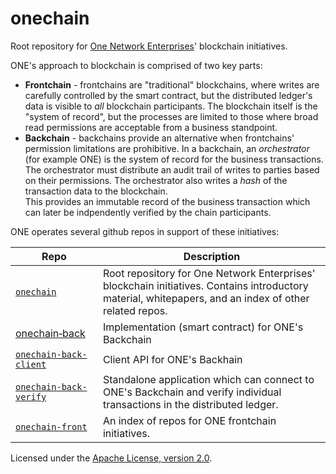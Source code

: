 # onechain

Root repository for [One Network Enterprises](http://www.onenetwork.com)' blockchain initiatives.

ONE's approach to blockchain is comprised of two key parts:

 * **Frontchain** - frontchains are "traditional" blockchains, where writes are carefully controlled 
   by the smart contract, but the distributed ledger's data is visible to *all* blockchain participants.
   The blockchain itself is the "system of record", but the processes
   are limited to those where broad read permissions are acceptable from a business standpoint.
 * **Backchain** - backchains provide an alternative when frontchains' permission limitations are prohibitive.
   In a backchain, an *orchestrator* (for example ONE) is the system of record for the business
   transactions.  The orchestrator must distribute an audit trail of writes to parties based on their
   permissions.  The orchestrator also writes a *hash* of the transaction data to the blockchain.  
   This provides an immutable record of the business transaction which can later be indpendently 
   verified by the chain participants.

ONE operates several github repos in support of these initiatives:

| Repo | Description |
| --- | --- |
| [`onechain`](https://github.com/onenetwork/onechain) | Root repository for One Network Enterprises' blockchain initiatives.  Contains introductory material, whitepapers, and an index of other related repos. |
| <a href="https://github.com/onenetwork/onechain-back">onechain&#8209;back</a> | Implementation (smart contract) for ONE's Backchain |
| [`onechain-back-client`](https://github.com/onenetwork/onechain-back-client) | Client API for ONE's Backhain |
| [`onechain-back-verify`](https://github.com/onenetwork/onechain-back-verify) | Standalone application which can connect to ONE's Backchain and verify individual transactions in the distributed ledger. |
| [`onechain-front`](https://github.com/onenetwork/onechain-front) | An index of repos for ONE frontchain initiatives. |

Licensed under the [Apache License, version 2.0](http://www.apache.org/licenses/LICENSE-2.0).
